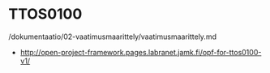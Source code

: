 # TTOS0100


/dokumentaatio/02-vaatimusmaarittely/vaatimusmaarittely.md

* http://open-project-framework.pages.labranet.jamk.fi/opf-for-ttos0100-v1/

